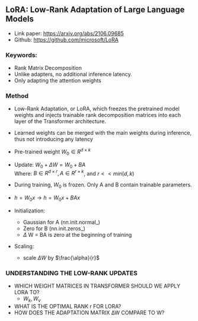 ## LoRA: Low-Rank Adaptation of Large Language Models
- Link paper: https://arxiv.org/abs/2106.09685
- Github: https://github.com/microsoft/LoRA

### Keywords:
- Rank Matrix Decomposition
- Unlike adapters, no additional inference latency.
- Only adapting the attention weights

### Method
- Low-Rank Adaptation, or LoRA, which freezes the pretrained model weights and injects trainable rank decomposition matrices into each layer of the Transformer architecture.

- Learned weights can be merged with the main weights during inference, thus not introducing any latency

- Pre-trained weight $W_0 \in R^{d \times k}$

- Update: $W_0 + \Delta W = W_0 + BA$ \
    Where: $B \in R^{d \times r}, A \in R^{r \times k}$, and $r << min(d, k)$

- During training, $W_0$ is frozen. Only A and B contain trainable parameters.
- $h = W_0 x \to h = W_0x + BAx$
- Initialization:
    - Gaussian for A (nn.init.normal_)
    - Zero for B (nn.init.zeros_)
    - $\Delta$ W = BA is zero at the beginning of training
- Scaling:
    - scale $\Delta W$ by $\frac{\alpha}{r}$
  
### UNDERSTANDING THE LOW-RANK UPDATES
- WHICH WEIGHT MATRICES IN TRANSFORMER SHOULD WE APPLY LORA TO? 
  - $W_k, W_v$
- WHAT IS THE OPTIMAL RANK r FOR LORA?
- HOW DOES THE ADAPTATION MATRIX ∆W COMPARE TO W?
